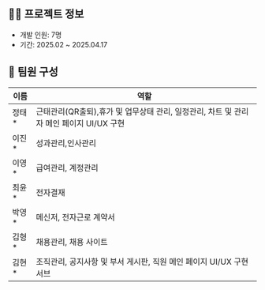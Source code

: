 ## 👨‍💻 프로젝트 정보
- 개발 인원: 7명
- 기간: 2025.02 ~ 2025.04.17

## 👥 팀원 구성
| 이름 | 역할 |
|------|------|
| 정태* | 근태관리(QR출퇴),휴가 및 업무상태 관리, 일정관리, 차트 및 관리자 메인 페이지 UI/UX 구현 |
| 이진* | 성과관리,인사관리 |
| 이영* | 급여관리, 계정관리 |
| 최윤* | 전자결재 |
| 박영* | 메신저, 전자근로 계약서 |
| 김형* | 채용관리, 채용 사이트 |
| 김현* | 조직관리, 공지사항 및 부서 게시판, 직원 메인 페이지 UI/UX 구현 서브|
